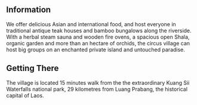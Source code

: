 <div class="info">

## <a id="information">Information</a>

We offer delicious Asian and international food, and host everyone in traditional antique teak houses and bamboo bungalows along the riverside. With a herbal steam sauna and wooden fire ovens, a spacious open Shala, organic garden and more than an hectare of orchids, the circus village can host big groups on an enchanted private island and untouched paradise.

</div>

<div class="getting-there">

## <a id="getting-there">Getting There</a>

The village is located 15 minutes walk from the the extraordinary Kuang Sii Waterfalls national park, 29 kilometres from Luang Prabang, the historical capital of Laos.

</div>

<!--- close containers -->
</div>
</div>

<script id="__bs_script__">//<![CDATA[
    document.write("<script async src='http://HOST:3001/browser-sync/browser-sync-client.2.12.3.js'><\/script>".replace("HOST", location.hostname));
//]]></script>

